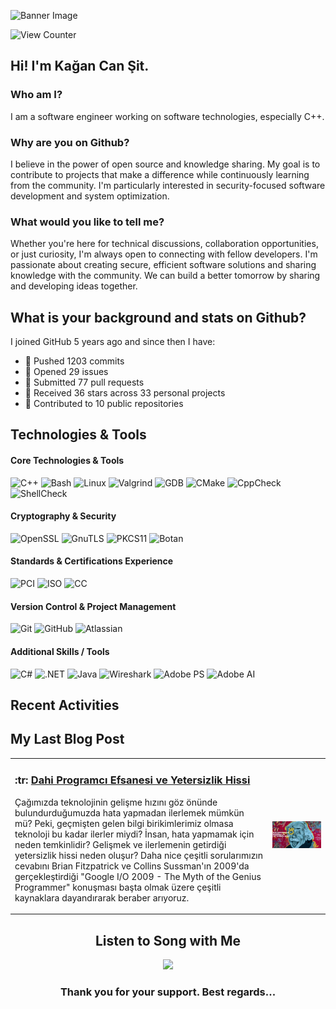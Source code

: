 ![Banner Image](ImageFiles/Gif/banner.gif)

![View Counter](https://komarev.com/ghpvc/?username=kagancansit)

## Hi! I'm Kağan Can Şit.

### Who am I?

I am a software engineer working on software technologies, especially C++.

### Why are you on Github?

I believe in the power of open source and knowledge sharing. My goal is to contribute to projects that make a difference while continuously learning from the community. I'm particularly interested in security-focused software development and system optimization.

### What would you like to tell me?

Whether you're here for technical discussions, collaboration opportunities, or just curiosity, I'm always open to connecting with fellow developers. I'm passionate about creating secure, efficient software solutions and sharing knowledge with the community. We can build a better tomorrow by sharing and developing ideas together.

## What is your background and stats on Github?

I joined GitHub 5 years ago and since then I have:

- 📝 Pushed 1203 commits
- 🐛 Opened 29 issues
- 🚀 Submitted 77 pull requests
- 🌟 Received 36 stars across 33 personal projects
- 🔧 Contributed to 10 public repositories

## Technologies & Tools

#### Core Technologies & Tools

![C++](https://img.shields.io/badge/C++-00599C?style=flat-square&logo=cplusplus&logoColor=white)
![Bash](https://img.shields.io/badge/Bash-4EAA25?style=flat-square&logo=gnubash&logoColor=white)
![Linux](https://img.shields.io/badge/Linux-FCC624?style=flat-square&logo=linux&logoColor=black)
![Valgrind](https://img.shields.io/badge/Valgrind-DDB6F2?style=flat-square&logo=v&logoColor=black)
![GDB](https://img.shields.io/badge/GDB-08B135?style=flat-square&logo=gnu&logoColor=white)
![CMake](https://img.shields.io/badge/CMake-064F8C?style=flat-square&logo=cmake&logoColor=white)
![CppCheck](https://img.shields.io/badge/CppCheck-00008B?style=flat-square&logo=checkmarx&logoColor=white)
![ShellCheck](https://img.shields.io/badge/ShellCheck-4EAA25?style=flat-square&logo=shell&logoColor=white)

#### Cryptography & Security

![OpenSSL](https://img.shields.io/badge/OpenSSL-721412?style=flat-square&logo=openssl&logoColor=white)
![GnuTLS](https://img.shields.io/badge/GnuTLS-A42E2B?style=flat-square&logo=gnu&logoColor=white)
![PKCS11](https://img.shields.io/badge/PKCS11-384D54?style=flat-square&logo=data:image/svg+xml;base64,PHN2ZyB4bWxucz0iaHR0cDovL3d3dy53My5vcmcvMjAwMC9zdmciIHZpZXdCb3g9IjAgMCAyNCAyNCI+PHBhdGggZmlsbD0id2hpdGUiIGQ9Ik0xMiwyQTEwLDEwIDAgMCwwIDIsMTJBMTAsMTAgMCAwLDAgMTIsMjJBMTAsMTAgMCAwLDAgMjIsMTJBMTAsMTAgMCAwLDAgMTIsMk0xOCwxMkEyLDIgMCAwLDEgMjAsMTRBMiwyIDAgMCwxIDE4LDE2QTIsMiAwIDAsMSAxNiwxNFYxMkgxOFoiLz48L3N2Zz4=)
![Botan](https://img.shields.io/badge/Botan_Crypto-3670A0?style=flat-square&logo=data:image/svg+xml;base64,PHN2ZyB4bWxucz0iaHR0cDovL3d3dy53My5vcmcvMjAwMC9zdmciIHZpZXdCb3g9IjAgMCAyNCAyNCI+PHBhdGggZmlsbD0id2hpdGUiIGQ9Ik0xMiwyQTEwLDEwIDAgMCwwIDIsMTJBMTAsMTAgMCAwLDAgMTIsMjJBMTAsMTAgMCAwLDAgMjIsMTJBMTAsMTAgMCAwLDAgMTIsMk0xMiw5QTMsMyAwIDAsMSAxNSwxMkEzLDMgMCAwLDEgMTIsMTVBMywzIDAgMCwxIDksOSIvPjwvc3ZnPg==)

#### Standards & Certifications Experience

![PCI](https://img.shields.io/badge/PCI-FF6B6B?style=flat-square&logo=pcisecuritystandards&logoColor=white)
![ISO](https://img.shields.io/badge/ISO19790_Level--3-DC1B52?style=flat-square&logo=iso&logoColor=white)
![CC](https://img.shields.io/badge/Common_Criteria_EAL4+-FF4B4B?style=flat-square&logo=data:image/svg+xml;base64,PHN2ZyB4bWxucz0iaHR0cDovL3d3dy53My5vcmcvMjAwMC9zdmciIHZpZXdCb3g9IjAgMCAyNCAyNCI+PHBhdGggZmlsbD0id2hpdGUiIGQ9Ik0xMiwyQTEwLDEwIDAgMCwwIDIsMTJBMTAsMTAgMCAwLDAgMTIsMjJBMTAsMTAgMCAwLDAgMjIsMTJBMTAsMTAgMCAwLDAgMTIsMk0xMiw1QTMsMyAwIDAsMSAxNSw4QTMsMyAwIDAsMSAxMiwxMUEzLDMgMCAwLDEgOSw4QTMsMyAwIDAsMSAxMiw1WiIvPjwvc3ZnPg==)

#### Version Control & Project Management

![Git](https://img.shields.io/badge/Git-F05032?style=flat-square&logo=git&logoColor=white)
![GitHub](https://img.shields.io/badge/GitHub-181717?style=flat-square&logo=github&logoColor=white)
![Atlassian](https://img.shields.io/badge/Atlassian_Tools-0052CC?style=flat-square&logo=atlassian&logoColor=white)

#### Additional Skills / Tools

![C#](https://img.shields.io/badge/C%23-239120?style=flat-square&logo=csharp&logoColor=white)
![.NET](https://img.shields.io/badge/.NET-512BD4?style=flat-square&logo=dotnet&logoColor=white)
![Java](https://img.shields.io/badge/Java-007396?style=flat-square&logo=java&logoColor=white)
![Wireshark](https://img.shields.io/badge/Wireshark-1679A7?style=flat-square&logo=wireshark&logoColor=white)
![Adobe PS](https://img.shields.io/badge/Photoshop-31A8FF?style=flat-square&logo=adobephotoshop&logoColor=white)
![Adobe AI](https://img.shields.io/badge/Illustrator-FF9A00?style=flat-square&logo=adobeillustrator&logoColor=white)

## Recent Activities
<!--START_SECTION:activity-->
<!--END_SECTION:activity-->

##  My Last Blog Post

<table>
  <tr>
    <td>
      <h3>:tr: <a href="https://kagancansit.github.io/pages/blogs/09.dahi_yazilimci_efsanesi&&yetersizlik_hissi.html">Dahi Programcı Efsanesi ve Yetersizlik Hissi</a></h3>
      <p>Çağımızda teknolojinin gelişme hızını göz önünde bulundurduğumuzda hata yapmadan ilerlemek mümkün mü? Peki, geçmişten gelen bilgi birikimlerimiz olmasa teknoloji bu kadar ilerler miydi? İnsan, hata yapmamak için neden temkinlidir? Gelişmek ve ilerlemenin getirdiği yetersizlik hissi neden oluşur? Daha nice çeşitli sorularımızın cevabını Brian Fitzpatrick ve Collins Sussman'ın 2009'da gerçekleştirdiği "Google I/O 2009 - The Myth of the Genius Programmer" konuşması başta olmak üzere çeşitli kaynaklara dayandırarak beraber arıyoruz.</p>
    </td>
    <td>
      <img src="https://raw.githubusercontent.com/KaganCanSit/kagancansit.github.io/main/images/blogs/dahi_yazilimci_efsanesi%26%26yetersizlik%20hissi/header_image.webp" alt="Banner">
    </td>
  </tr>
</table>

<div alt="Song" align="center">   
  <h2>Listen to Song with Me</h2>
  <img src="https://spotify-recently-played-readme.vercel.app/api?user=qtc2yjlwvav1a9frts9pz9h73&count=1" width="400px"/>
  <h3>Thank you for your support. Best regards...</h3>
</div>